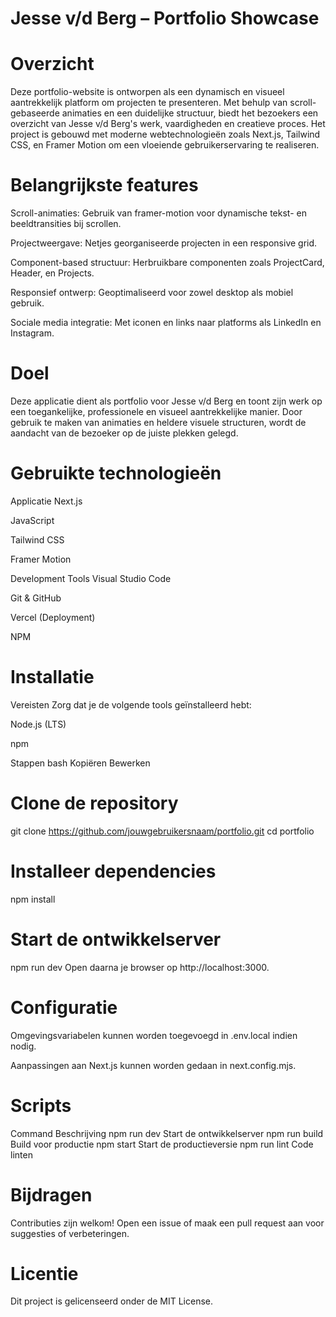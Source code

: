 # Jesse v/d Berg – Portfolio Showcase

# Overzicht
Deze portfolio-website is ontworpen als een dynamisch en visueel aantrekkelijk platform om projecten te presenteren. Met behulp van scroll-gebaseerde animaties en een duidelijke structuur, biedt het bezoekers een overzicht van Jesse v/d Berg's werk, vaardigheden en creatieve proces.
Het project is gebouwd met moderne webtechnologieën zoals Next.js, Tailwind CSS, en Framer Motion om een vloeiende gebruikerservaring te realiseren.

# Belangrijkste features
Scroll-animaties: Gebruik van framer-motion voor dynamische tekst- en beeldtransities bij scrollen.

Projectweergave: Netjes georganiseerde projecten in een responsive grid.

Component-based structuur: Herbruikbare componenten zoals ProjectCard, Header, en Projects.

Responsief ontwerp: Geoptimaliseerd voor zowel desktop als mobiel gebruik.

Sociale media integratie: Met iconen en links naar platforms als LinkedIn en Instagram.

# Doel
Deze applicatie dient als portfolio voor Jesse v/d Berg en toont zijn werk op een toegankelijke, professionele en visueel aantrekkelijke manier. Door gebruik te maken van animaties en heldere visuele structuren, wordt de aandacht van de bezoeker op de juiste plekken gelegd.

# Gebruikte technologieën
Applicatie
Next.js

JavaScript

Tailwind CSS

Framer Motion

Development Tools
Visual Studio Code

Git & GitHub

Vercel (Deployment)

NPM

# Installatie
Vereisten
Zorg dat je de volgende tools geïnstalleerd hebt:

Node.js (LTS)

npm

Stappen
bash
Kopiëren
Bewerken
# Clone de repository
git clone https://github.com/jouwgebruikersnaam/portfolio.git
cd portfolio

# Installeer dependencies
npm install

# Start de ontwikkelserver
npm run dev
Open daarna je browser op http://localhost:3000.

# Configuratie
Omgevingsvariabelen kunnen worden toegevoegd in .env.local indien nodig.

Aanpassingen aan Next.js kunnen worden gedaan in next.config.mjs.

# Scripts
Command	Beschrijving
npm run dev	Start de ontwikkelserver
npm run build	Build voor productie
npm start	Start de productieversie
npm run lint	Code linten

# Bijdragen
Contributies zijn welkom! Open een issue of maak een pull request aan voor suggesties of verbeteringen.

# Licentie
Dit project is gelicenseerd onder de MIT License.

